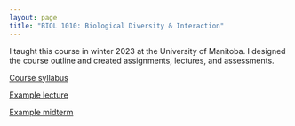 ```yaml
---
layout: page
title: "BIOL 1010: Biological Diversity & Interaction"
---
```


I taught this course in winter 2023 at the University of Manitoba. I designed the course outline and created assignments, lectures, and assessments.

[Course syllabus](/courses/biol-1010/syllabus.pdf)

[Example lecture](/courses/biol-1010/lecture5.pdf)

[Example midterm](/courses/biol-1010/midterm.pdf)
